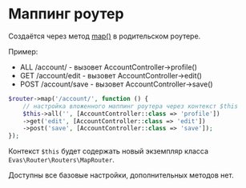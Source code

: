 # Маппинг роутер

Создаётся через метод [map()](/guide/base/groups.html#map) в родительском роутере.

Пример:
- ALL /account/ - вызовет AccountController->profile()
- GET /account/edit - вызовет AccountController->edit()
- POST /account/save - вызовет AccountController->save()
```php
$router->map('/account/', function () {
    // настройка вложенного маппинг роутера через контекст $this
    $this->all('', [AccountController::class => 'profile'])
    ->get('edit', [AccountController::class => 'edit'])
    ->post('save', [AccountController::class => 'save']);
});
```

Контекст `$this` будет содержать новый экземпляр класса `Evas\Router\Routers\MapRouter`.

Доступны все базовые настройки, дополнительных методов нет.

